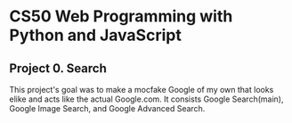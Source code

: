# CS50 Web Programming with Python and JavaScript
## Project 0. Search
This project's goal was to make a mocfake Google of my own that looks elike and acts like the actual Google.com. It consists Google Search(main), Google Image Search, and Google Advanced Search. 


